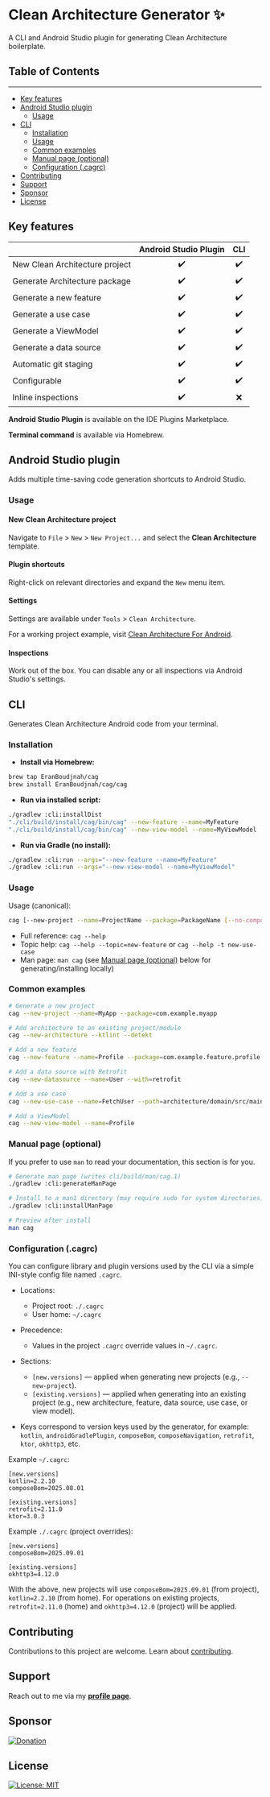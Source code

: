 # Clean Architecture Generator ✨

A CLI and Android Studio plugin for generating Clean Architecture boilerplate.

## Table of Contents
<hr />

- [Key features](#key-features)
- [Android Studio plugin](#android-studio-plugin)
    - [Usage](#usage)
- [CLI](#cli)
  - [Installation](#installation)
  - [Usage](#usage-1)
  - [Common examples](#common-examples)
  - [Manual page (optional)](#manual-page-optional)
  - [Configuration (.cagrc)](#configuration-cagrc)
- [Contributing](#contributing)
- [Support](#support)
- [Sponsor](#sponsor)
- [License](#license)

## Key features

|                                | Android Studio Plugin | CLI |
|--------------------------------|:---------------------:|:---:|
| New Clean Architecture project |          ✔️           | ✔️  |
| Generate Architecture package  |          ✔️           | ✔️  |
| Generate a new feature         |          ✔️           | ✔️  |
| Generate a use case            |          ✔️           | ✔️  |
| Generate a ViewModel           |          ✔️           | ✔️  |
| Generate a data source         |          ✔️           | ✔️  |
| Automatic git staging          |          ✔️           | ✔️  |
| Configurable                   |          ✔️           | ✔️  |
| Inline inspections             |          ✔️           | ❌️  |

**Android Studio Plugin** is available on the IDE Plugins Marketplace.

**Terminal command** is available via Homebrew.

## Android Studio plugin

Adds multiple time-saving code generation shortcuts to Android Studio.

### Usage

#### New Clean Architecture project
Navigate to `File` > `New` > `New Project...` and select the **Clean Architecture** template.

#### Plugin shortcuts
Right-click on relevant directories and expand the `New` menu item.

#### Settings
Settings are available under `Tools` > `Clean Architecture`.

For a working project example, visit [Clean Architecture For Android](https://github.com/EranBoudjnah/CleanArchitectureForAndroid).

#### Inspections
Work out of the box. You can disable any or all inspections via Android Studio's settings.

## CLI

Generates Clean Architecture Android code from your terminal.

### Installation

- **Install via Homebrew:**

```bash
brew tap EranBoudjnah/cag
brew install EranBoudjnah/cag/cag
```

- **Run via installed script:**

```bash
./gradlew :cli:installDist
"./cli/build/install/cag/bin/cag" --new-feature --name=MyFeature
"./cli/build/install/cag/bin/cag" --new-view-model --name=MyViewModel
```

- **Run via Gradle (no install):**

```bash
./gradlew :cli:run --args="--new-feature --name=MyFeature"
./gradlew :cli:run --args="--new-view-model --name=MyViewModel"
```

### Usage

Usage (canonical):

```bash
cag [--new-project --name=ProjectName --package=PackageName [--no-compose] [--ktlint] [--detekt] [--ktor] [--retrofit]]... [--new-architecture [--no-compose] [--ktlint] [--detekt]]... [--new-feature --name=FeatureName [--package=PackageName]]... [--new-datasource --name=DataSourceName [--with=ktor|retrofit|ktor,retrofit]]... [--new-use-case --name=UseCaseName [--path=TargetPath]]... [--new-view-model --name=ViewModelName [--path=TargetPath]]...
```

- Full reference: `cag --help`
- Topic help: `cag --help --topic=new-feature` or `cag --help -t new-use-case`
- Man page: `man cag` (see [Manual page (optional)](#Manual-page-optional) below for generating/installing locally)

### Common examples

```bash
# Generate a new project
cag --new-project --name=MyApp --package=com.example.myapp

# Add architecture to an existing project/module
cag --new-architecture --ktlint --detekt

# Add a new feature
cag --new-feature --name=Profile --package=com.example.feature.profile

# Add a data source with Retrofit
cag --new-datasource --name=User --with=retrofit

# Add a use case
cag --new-use-case --name=FetchUser --path=architecture/domain/src/main/kotlin

# Add a ViewModel
cag --new-view-model --name=Profile
```

### Manual page (optional)

If you prefer to use `man` to read your documentation, this section is for you.

```bash
# Generate man page (writes cli/build/man/cag.1)
./gradlew :cli:generateManPage

# Install to a man1 directory (may require sudo for system directories)
./gradlew :cli:installManPage

# Preview after install
man cag
```

### Configuration (.cagrc)

You can configure library and plugin versions used by the CLI via a simple INI-style config file named `.cagrc`.

- Locations:
  - Project root: `./.cagrc`
  - User home: `~/.cagrc`

- Precedence:
  - Values in the project `.cagrc` override values in `~/.cagrc`.

- Sections:
  - `[new.versions]` — applied when generating new projects (e.g., `--new-project`).
  - `[existing.versions]` — applied when generating into an existing project (e.g., new architecture, feature, data source, use case, or view model).

- Keys correspond to version keys used by the generator, for example: `kotlin`, `androidGradlePlugin`, `composeBom`, `composeNavigation`, `retrofit`, `ktor`, `okhttp3`, etc.

Example `~/.cagrc`:

```
[new.versions]
kotlin=2.2.10
composeBom=2025.08.01

[existing.versions]
retrofit=2.11.0
ktor=3.0.3
```

Example `./.cagrc` (project overrides):

```
[new.versions]
composeBom=2025.09.01

[existing.versions]
okhttp3=4.12.0
```

With the above, new projects will use `composeBom=2025.09.01` (from project), `kotlin=2.2.10` (from home). For operations on existing projects, `retrofit=2.11.0` (home) and `okhttp3=4.12.0` (project) will be applied.

## Contributing
Contributions to this project are welcome. Learn about [contributing](https://github.com/ArmynC/ArminC-AutoExec/blob/master/.github/CONTRIBUTING.md).

## Support
Reach out to me via my **[profile page](https://github.com/EranBoudjnah)**.

## Sponsor
[![Donation](https://img.shields.io/badge/Buy%20Me%20a%20Coffee-%5E%5E-green?style=flat&logo=undertale&logoColor=red&color=white)](https://github.com/sponsors/EranBoudjnah)

## License
[![License: MIT](https://img.shields.io/badge/License-MIT-lightgrey.svg)](https://www.tldrlegal.com/license/mit-license)
